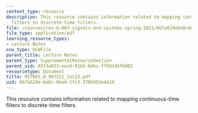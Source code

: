 ```yaml
---
content_type: resource
description: This resource contains information related to mapping continuous-time
  filters to discrete-time filters.
file: /courses/res-6-007-signals-and-systems-spring-2011/6b7a629ebe6c8ee01fc3376b95de4d1d_MITRES_6_007S11_lec23.pdf
file_type: application/pdf
learning_resource_types:
- Lecture Notes
ocw_type: OCWFile
parent_title: Lecture Notes
parent_type: SupplementalResourceSection
parent_uid: 03f3a033-eec6-8163-6dbc-ff50345fb002
resourcetype: Document
title: MITRES_6_007S11_lec23.pdf
uid: 6b7a629e-be6c-8ee0-1fc3-376b95de4d1d
---
```

This resource contains information related to mapping continuous-time filters to discrete-time filters.

